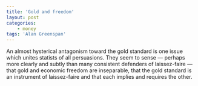 ```yaml
---
title: 'Gold and freedom'
layout: post
categories:
    - money
tags: 'Alan Greenspan'
---
```


An almost hysterical antagonism toward the gold standard is one issue which unites statists of all persuasions. They seem to sense — perhaps more clearly and subtly than many consistent defenders of laissez-faire — that gold and economic freedom are inseparable, that the gold standard is an instrument of laissez-faire and that each implies and requires the other.
